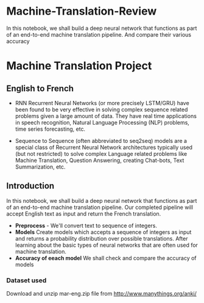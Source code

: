# Machine-Translation-Review
In this notebook, we shall   build a deep neural network that functions as part of an end-to-end machine translation pipeline. And compare their various accuracy

# Machine Translation Project
## English to French
* RNN Recurrent Neural Networks (or more precisely LSTM/GRU) have been found to be very effective in solving complex sequence related problems given a large amount of data. They have real time applications in speech recognition, Natural Language Processing (NLP) problems, time series forecasting, etc. 

* Sequence to Sequence (often abbreviated to seq2seq) models are a special class of Recurrent Neural Network architectures typically used (but not restricted) to solve complex Language related problems like Machine Translation, Question Answering, creating Chat-bots, Text Summarization, etc.


## Introduction
In this notebook, we shall   build a deep neural network that functions as part of an end-to-end machine translation pipeline. Our completed pipeline will accept English text as input and return the French translation.

- **Preprocess** - We'll convert text to sequence of integers.
- **Models** Create models which accepts a sequence of integers as input and returns a probability distribution over possible translations. After learning about the basic types of neural networks that are often used for machine translation.
- **Accuracy of eeach model** We shall check and compare the accuracy of models

### Dataset used
Download and unzip mar-eng.zip file from http://www.manythings.org/anki/
